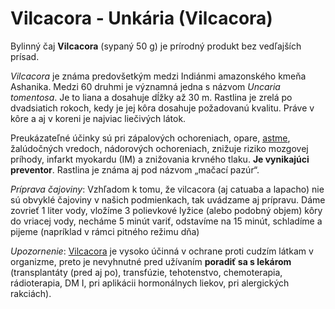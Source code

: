 Vilcacora - Unkária (Vilcacora)
===============================

Bylinný čaj **Vilcacora** (sypaný 50 g) je prírodný produkt bez vedľajších
prísad.

*Vilcacora* je známa predovšetkým medzi Indiánmi amazonského kmeňa Ashanika.
Medzi 60 druhmi je významná jedna s názvom *Uncaria tomentosa*. Je to liana a
dosahuje dĺžky až 30 m. Rastlina je zrelá po dvadsiatich rokoch, kedy je jej
kôra dosahuje požadovanú kvalitu. Práve v kôre a aj v koreni je najviac
liečivých látok.

Preukázateľné účinky sú pri zápalových ochoreniach, opare,
[astme](/diagnozy/asthma), žalúdočných vredoch, nádorových ochoreniach, znižuje
riziko mozgovej príhody, infarkt myokardu (IM) a znižovania krvného tlaku. **Je
vynikajúci preventor**. Rastlina je známa aj pod názvom „mačací pazúr“.

*Príprava čajoviny*: Vzhľadom k tomu, že vilcacora (aj catuaba a lapacho) nie sú
obvyklé čajoviny v našich podmienkach, tak uvádzame aj prípravu. Dáme zovrieť 1
liter vody, vložíme 3 polievkové lyžice (alebo podobný objem) kôry do vriacej
vody, necháme 5 minút variť, odstavíme na 15 minút, schladíme a pijeme
(napríklad v rámci pitného režimu dňa)

*Upozornenie*: [Vilcacora](/bylinky/vilcacora/) je vysoko účinná v ochrane proti
cudzím látkam v organizme, preto je nevyhnutné pred užívaním **poradiť sa s
lekárom** (transplantáty (pred aj po), transfúzie, tehotenstvo, chemoterapia,
rádioterapia, DM I, pri aplikácii hormonálnych liekov, pri alergických
rakciách).

